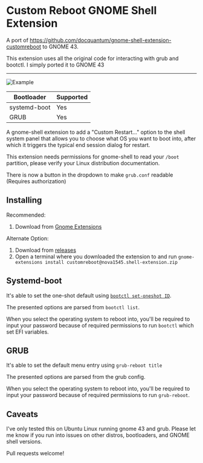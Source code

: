 # Custom Reboot GNOME Shell Extension
A port of https://github.com/docquantum/gnome-shell-extension-customreboot to GNOME 43.

This extension uses all the original code for interacting with grub and bootctl. I simply ported it to GNOME 43

---

![Example](https://cdn.novastudios.uk/public/GNOMEExtension.png)

| Bootloader   | Supported |
| ------------ | --------- |
| systemd-boot | Yes       |
| GRUB         | Yes       |

A gnome-shell extension to add a "Custom Restart..." option to the shell system panel that allows you to choose what OS you want to boot into, after which it triggers the typical end session dialog for restart.

This extension needs permissions for gnome-shell to read your `/boot` partition, please verify your Linux distribution documentation.

There is now a button in the dropdown to make `grub.conf` readable (Requires authorization)

## Installing
Recommended:
1. Download from [Gnome Extensions](https://extensions.gnome.org/extension/5542/custom-reboot/)

Alternate Option:
1. Download from [releases](https://github.com/Nova1545/gnome-shell-extension-customreboot/releases)
2. Open a terminal where you downloaded the extension to and run `gnome-extensions install customreboot@nova1545.shell-extension.zip` 


## Systemd-boot

It's able to set the one-shot default using [`bootctl set-oneshot ID`](https://www.freedesktop.org/software/systemd/man/bootctl.html#set-default%20ID).

The presented options are parsed from `bootctl list`.

When you select the operating system to reboot into, you'll be required to input your password because of required permissions to run `bootctl` which set EFI variables.

## GRUB

It's able to set the default menu entry using `grub-reboot title`

The presented options are parsed from the grub config.

When you select the operating system to reboot into, you'll be required to input your password because of required permissions to run `grub-reboot`.

## Caveats

I've only tested this on Ubuntu Linux running gnome 43 and grub. Please let me know if you run into issues on other distros, bootloaders, and GNOME shell versions.

Pull requests welcome!
